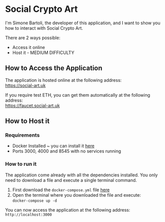 
# Social Crypto Art

I'm Simone Bartoli, the developer of this application, and I want to show you how to interact with Social Crypto Art.

There are 2 ways possible:

- Access it online
- Host it - MEDIUM DIFFICULTY

## How to Access the Application
The application is hosted online at the following address:  
https://social-art.uk

If you require test ETH, you can get them automatically at the following address:  
https://faucet.social-art.uk

## How to Host it

### Requirements

- Docker Installed ~ you can install it [here](https://www.docker.com/products/docker-desktop/)
- Ports 3000, 4000 and 8545 with no services running

### How to run it
The application come already with all the dependencies installed. You only need to download a file and execute a single terminal command.

1. First download the `docker-compose.yml` file [here](https://github.com/simonebartoli/social-crypto-art/releases/download/1.0/docker-compose.yml)
2. Open the terminal where you downloaded the file and execute: <br/>`docker-compose up -d`

You can now access the application at the following address: `http://localhost:3000`

